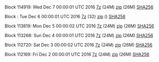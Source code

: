 Block 114919: Wed Dec  7 00:00:01 UTC 2016 [7z](https://transfer.sh/Z0CFG/bootstrap.dat.20161207.7z) (24M) [zip](https://transfer.sh/vFFRt/bootstrap.dat.20161207.zip) (26M) [SHA256](https://transfer.sh/B1fJk/sha256.txt)

Block : Tue Dec  6 00:00:01 UTC 2016 [7z](https://transfer.sh/UzcYP/bootstrap.dat.20161206.7z) (32) [zip]() () [SHA256](https://transfer.sh/mMFiS/sha256.txt)

Block 113819: Mon Dec  5 00:00:02 UTC 2016 [7z](https://transfer.sh/9okpc/bootstrap.dat.20161205.7z) (24M) [zip](https://transfer.sh/uS1CJ/bootstrap.dat.20161205.zip) (26M) [SHA256](https://transfer.sh/Y0NjK/sha256.txt)

Block 113268: Sun Dec  4 00:00:01 UTC 2016 [7z](https://transfer.sh/6GkMx/bootstrap.dat.20161204.7z) (24M) [zip](https://transfer.sh/7AYkN/bootstrap.dat.20161204.zip) (26M) [SHA256](https://transfer.sh/EYanH/sha256.txt)

Block 112720: Sat Dec  3 00:00:02 UTC 2016 [7z](https://transfer.sh/wXrST/bootstrap.dat.20161203.7z) (24M) [zip](https://transfer.sh/Dd30q/bootstrap.dat.20161203.zip) (26M) [SHA256](https://transfer.sh/beHA4/sha256.txt)

Block 112169: Fri Dec  2 00:00:01 UTC 2016 [7z](https://transfer.sh/eexqs/bootstrap.dat.20161202.7z) (24M) [zip](https://transfer.sh/H51FJ/bootstrap.dat.20161202.zip) (26M) [SHA256](https://transfer.sh/yKtsr/sha256.txt)
